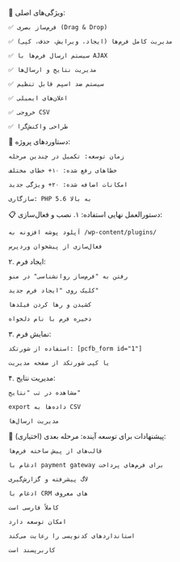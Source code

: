 🌟 ویژگی‌های اصلی:

    ✅ فرم‌ساز بصری (Drag & Drop)

    ✅ مدیریت کامل فرم‌ها (ایجاد، ویرایش، حذف، کپی)

    ✅ سیستم ارسال فرم‌ها با AJAX

    ✅ مدیریت نتایج و ارسال‌ها

    ✅ سیستم ضد اسپم قابل تنظیم

    ✅ اعلان‌های ایمیلی

    ✅ خروجی CSV

    ✅ طراحی واکنش‌گرا

🚀 دستاوردهای پروژه:

    زمان توسعه: تکمیل در چندین مرحله

    خطاهای رفع شده: ۱۰+ خطای مختلف

    امکانات اضافه شده: ۲۰+ ویژگی جدید

    سازگاری: PHP 5.6 به بالا

📋 دستورالعمل نهایی استفاده:
۱. نصب و فعال‌سازی:

    آپلود پوشه افزونه به /wp-content/plugins/

    فعال‌سازی از پیشخوان وردپرس

۲. ایجاد فرم:

    رفتن به "فرم‌ساز روانشناسی" در منو

    کلیک روی "ایجاد فرم جدید"

    کشیدن و رها کردن فیلدها

    ذخیره فرم با نام دلخواه

۳. نمایش فرم:

    استفاده از شورتکد: [pcfb_form id="1"]

    یا کپی شورتکد از صفحه مدیریت

۴. مدیریت نتایج:

    مشاهده در تب "نتایج"

    export داده‌ها به CSV

    مدیریت ارسال‌ها

🎯 پیشنهادات برای توسعه آینده:
مرحله بعدی (اختیاری):

    قالب‌های از پیش ساخته فرم‌ها

    ادغام با payment gateway برای فرم‌های پرداخت

    لاگ پیشرفته و گزارش‌گیری

    ادغام با CRM های معروف

    کاملاً فارسی است

    امکان توسعه دارد

    استانداردهای کدنویسی را رعایت می‌کند

    کاربرپسند است
